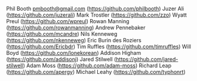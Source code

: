 Phil Booth <pmbooth@gmail.com> (https://github.com/philbooth)
Juzer Ali (https://github.com/juzerali)
Mark Trostler (https://github.com/zzo)
Wyatt Preul (https://github.com/wpreul)
Rowan Manning (https://github.com/rowanmanning)
Andrew Pennebaker (https://github.com/mcandre)
Nils Kenneweg (https://github.com/nkenneweg)
Eric Burin des Roziers (https://github.com/Ericbdr)
Tim Ruffles (https://github.com/timruffles)
Will Boyd (https://github.com/lonekorean)
Addison Higham (https://github.com/addisonj)
Jared Stilwell (https://github.com/jared-stilwell)
Adam Moss (https://github.com/adam-moss)
Richard Leap (https://github.com/apergy)
Michael Leahy (https://github.com/typhonrt)